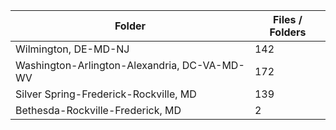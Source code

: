 | Folder                                       |   Files / Folders |
|----------------------------------------------|-------------------|
| Wilmington, DE-MD-NJ                         |               142 |
| Washington-Arlington-Alexandria, DC-VA-MD-WV |               172 |
| Silver Spring-Frederick-Rockville, MD        |               139 |
| Bethesda-Rockville-Frederick, MD             |                 2 |